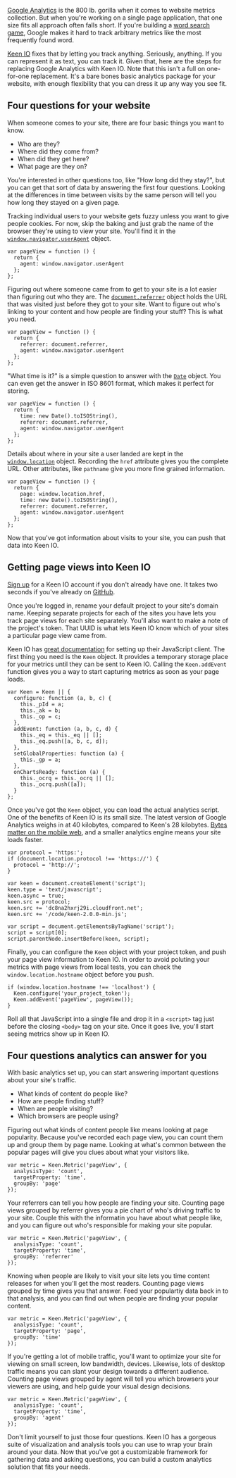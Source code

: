 <!--
title: Replacing Google Analytics with Keen IO
created: 22 April 2013 - 7:43 pm
updated: 30 April 2013 - 9:27 am
publish: 30 April 2013
slug: keen-analysis
tags: coding, design
-->

[Google Analytics][] is the 800 lb. gorilla when it comes to website metrics
collection. But when you're working on a single page application, that one size
fits all approach often falls short. If you're building a [word search game][],
Google makes it hard to track arbitrary metrics like the most frequently found
word.

[Keen IO][] fixes that by letting you track anything. Seriously, anything. If
you can represent it as text, you can track it. Given that, here are the steps
for replacing Google Analytics with Keen IO. Note that this isn't a full on
one-for-one replacement. It's a bare bones basic analytics package for your
website, with enough flexibility that you can dress it up any way you see fit.

## Four questions for your website ##

When someone comes to your site, there are four basic things you want to know.

* Who are they?
* Where did they come from?
* When did they get here?
* What page are they on?

You're interested in other questions too, like "How long did they stay?", but
you can get that sort of data by answering the first four questions. Looking
at the differences in time between visits by the same person will tell you how
long they stayed on a given page.

Tracking individual users to your website gets fuzzy unless you want to give
people cookies. For now, skip the baking and just grab the name of the browser
they're using to view your site. You'll find it in the
[`window.navigator.userAgent`][agent] object.

    var pageView = function () {
      return {
        agent: window.navigator.userAgent
      };
    };

Figuring out where someone came from to get to your site is a lot easier than
figuring out who they are. The [`document.referrer`][referrer] object holds the
URL that was visited just before they got to your site. Want to figure out who's
linking to your content and how people are finding your stuff? This is what you
need.

    var pageView = function () {
      return {
        referrer: document.referrer,
        agent: window.navigator.userAgent
      };
    };

"What time is it?" is a simple question to answer with the [`Date`][date]
object. You can even get the answer in ISO 8601 format, which makes it perfect
for storing.

    var pageView = function () {
      return {
        time: new Date().toISOString(),
        referrer: document.referrer,
        agent: window.navigator.userAgent
      };
    };

Details about where in your site a user landed are kept in the
[`window.location`][href] object. Recording the `href` attribute gives you
the complete URL. Other attributes, like `pathname` give you more fine grained
information.

    var pageView = function () {
      return {
        page: window.location.href,
        time: new Date().toISOString(),
        referrer: document.referrer,
        agent: window.navigator.userAgent
      };
    };

Now that you've got information about visits to your site, you can push that
data into Keen IO.

## Getting page views into Keen IO ##

[Sign up][] for a Keen IO account if you don't already have one. It takes
two seconds if you've already on [GitHub][].

Once you're logged in, rename your default project to your site's domain name.
Keeping separate projects for each of the sites you have lets you track page
views for each site separately. You'll also want to make a note of the project's
token. That UUID is what lets Keen IO know which of your sites a particular page
view came from.

Keen IO has [great documentation][] for setting up their JavaScript client.
The first thing you need is the `Keen` object. It provides a temporary
storage place for your metrics until they can be sent to Keen IO. Calling the
`Keen.addEvent` function gives you a way to start capturing metrics as soon as
your page loads.

    var Keen = Keen || {
      configure: function (a, b, c) {
        this._pId = a;
        this._ak = b;
        this._op = c;
      },
      addEvent: function (a, b, c, d) {
        this._eq = this._eq || [];
        this._eq.push([a, b, c, d]);
      },
      setGlobalProperties: function (a) {
        this._gp = a;
      },
      onChartsReady: function (a) {
        this._ocrq = this._ocrq || [];
        this._ocrq.push([a]);
      }
    };

Once you've got the `Keen` object, you can load the actual analytics script.
One of the benefits of Keen IO is its small size. The latest version of Google
Analytics weighs in at 40 kilobytes, compared to Keen's 28 kilobytes.
[Bytes matter on the mobile web][], and a smaller analytics engine means your
site loads faster.

    var protocol = 'https:';
    if (document.location.protocol !== 'https://') {
      protocol = 'http://';
    }

    var keen = document.createElement('script');
    keen.type = 'text/javascript';
    keen.async = true;
    keen.src = protocol;
    keen.src += 'dc8na2hxrj29i.cloudfront.net';
    keen.src += '/code/keen-2.0.0-min.js';

    var script = document.getElementsByTagName('script');
    script = script[0];
    script.parentNode.insertBefore(keen, script);

Finally, you can configure the `Keen` object with your project token, and push
your page view information to Keen IO. In order to avoid poluting your metrics
with page views from local tests, you can check the `window.location.hostname`
object before you push.

    if (window.location.hostname !== 'localhost') {
      Keen.configure('your_project_token');
      Keen.addEvent('pageView', pageView());
    }

Roll all that JavaScript into a single file and drop it in a `<script>` tag just
before the closing `<body>` tag on your site. Once it goes live, you'll start
seeing metrics show up in Keen IO.

## Four questions analytics can answer for you ##

With basic analytics set up, you can start answering important questions
about your site's traffic.

* What kinds of content do people like?
* How are people finding stuff?
* When are people visiting?
* Which browsers are people using?

Figuring out what kinds of content people like means looking at page popularity.
Because you've recorded each page view, you can count them up and group them by
page name. Looking at what's common between the popular pages will give you
clues about what your visitors like.

    var metric = Keen.Metric('pageView', {
      analysisType: 'count',
      targetProperty: 'time',
      groupBy: 'page'
    });

Your referrers can tell you how people are finding your site. Counting page
views grouped by referrer gives you a pie chart of who's driving traffic to
your site. Couple this with the informatin you have about what people like,
and you can figure out who's responsible for making your site popular.

    var metric = Keen.Metric('pageView', {
      analysisType: 'count',
      targetProperty: 'time',
      groupBy: 'referrer'
    });

Knowing when people are likely to visit your site lets you time content
releases for when you'll get the most readers. Counting page views grouped
by time gives you that answer. Feed your populartiy data back in to that
analysis, and you can find out when people are finding your popular content.

    var metric = Keen.Metric('pageView', {
      analysisType: 'count',
      targetProperty: 'page',
      groupBy: 'time'
    });

If you're getting a lot of mobile traffic, you'll want to optimize your site
for viewing on small screen, low bandwidth, devices. Likewise, lots of desktop
traffic means you can slant your design towards a different audience. Counting
page views grouped by agent will tell you which browsers your viewers are using,
and help guide your visual design decisions.

    var metric = Keen.Metric('pageView', {
      analysisType: 'count',
      targetProperty: 'time',
      groupBy: 'agent'
    });

Don't limit yourself to just those four questions. Keen IO has a gorgeous suite
of visualization and analysis tools you can use to wrap your brain around your
data. Now that you've got a customizable framework for gathering data and asking
questions, you can build a custom analytics solution that fits your needs.


[Google Analytics]: https://google.com/analytics/ "Various (Google): Google Analytics Official Website - Web Analytics and Reporting"
[word search game]: http://prolix-app.com/ "Frank Mitchell: Prolix is a word search game that lets you tweet your scores so your friends can play with you."
[Keen IO]: https://keen.io/ "Various (Keen IO): Analytics Backend as a Service"
[agent]: https://developer.mozilla.org/en-US/docs/DOM/window.navigator.userAgent "Various (Mozilla): window.navigator.userAgent - Document Object Model"
[referrer]: https://developer.mozilla.org/en-US/docs/DOM/document.referrer "Various (Mozilla): document.referrer - Document Object Model"
[date]: https://developer.mozilla.org/en-US/docs/JavaScript/Reference/Global_Objects/Date "Various (Mozilla): Date - JavaScript"
[href]: https://developer.mozilla.org/en-US/docs/DOM/window.location "Various (Mozilla): window.location - Document Object Model"
[Sign up]: https://keen.io/signup "Various (Keen IO): Sign up for Keen IO"
[GitHub]: https://github.com/ "Various (GitHub): Social coding"
[great documentation]: https://keen.io/docs/clients/javascript/usage-guide/ "Various (Keen IO): JavaScript SDK Usage Guide"
[Bytes matter on the mobile web]: /2010/09/small-code "Frank Mitchell: Bytes matter on the mobile web"
